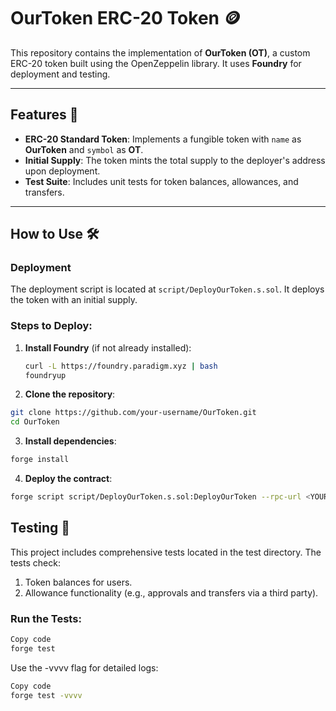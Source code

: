 # OurToken ERC-20 Token 🪙

This repository contains the implementation of **OurToken (OT)**, a custom ERC-20 token built using the OpenZeppelin library. It uses **Foundry** for deployment and testing.

---

## Features 🚀
- **ERC-20 Standard Token**: Implements a fungible token with `name` as **OurToken** and `symbol` as **OT**.
- **Initial Supply**: The token mints the total supply to the deployer's address upon deployment.
- **Test Suite**: Includes unit tests for token balances, allowances, and transfers.

---

## How to Use 🛠️

### Deployment
The deployment script is located at `script/DeployOurToken.s.sol`. It deploys the token with an initial supply.

### Steps to Deploy:
1. **Install Foundry** (if not already installed):
   ```bash
   curl -L https://foundry.paradigm.xyz | bash
   foundryup
    ```

2. **Clone the repository**:
```bash
git clone https://github.com/your-username/OurToken.git
cd OurToken
```
3. **Install dependencies**:
```bash
forge install
```
4. **Deploy the contract**:
```bash
forge script script/DeployOurToken.s.sol:DeployOurToken --rpc-url <YOUR_RPC_URL> --broadcast
```
## Testing 🧪
This project includes comprehensive tests located in the test directory. The tests check:

1. Token balances for users.
2. Allowance functionality (e.g., approvals and transfers via a third party).

### Run the Tests:
```bash
Copy code
forge test
```

Use the -vvvv flag for detailed logs:
```bash
Copy code
forge test -vvvv
```
